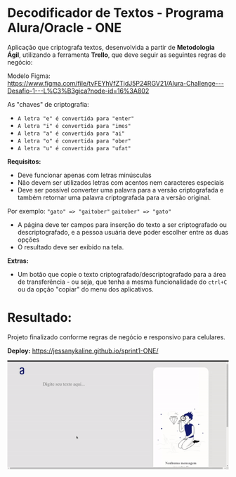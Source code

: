 # Decodificador de Textos - Programa Alura/Oracle - ONE

Aplicação que criptografa textos, desenvolvida a partir de **Metodologia Ágil**, utilizando a ferramenta **Trello**, que deve seguir as seguintes regras de negócio:

Modelo Figma: https://www.figma.com/file/tvFEYhVfZTjdJ5P24RGV21/Alura-Challenge---Desafio-1---L%C3%B3gica?node-id=16%3A802

As "chaves" de criptografia:
- `A letra "e" é convertida para "enter"`
- `A letra "i" é convertida para "imes"`
- `A letra "a" é convertida para "ai"`
- `A letra "o" é convertida para "ober"`
- `A letra "u" é convertida para "ufat"`

**Requisitos:**
- Deve funcionar apenas com letras minúsculas
- Não devem ser utilizados letras com acentos nem caracteres especiais
- Deve ser possível converter uma palavra para a versão criptografada e também retornar uma palavra criptografada para a versão original. 

Por exemplo:
`"gato" => "gaitober"`
`gaitober" => "gato"`

- A página deve ter campos para inserção do texto a ser criptografado ou descriptografado, e a pessoa usuária deve poder escolher entre as duas opções
- O resultado deve ser exibido na tela.

**Extras:**
- Um botão que copie o texto criptografado/descriptografado para a área de transferência - ou seja, que tenha a mesma funcionalidade do `ctrl+C` ou da opção "copiar" do menu dos aplicativos.

# Resultado:

Projeto finalizado conforme regras de negócio e responsivo para celulares.

**Deploy:** https://jessanykaline.github.io/sprint1-ONE/

<img src="https://github.com/JessanyKaline/sprint1-ONE/blob/main/img/toReadme.gif"></img>
